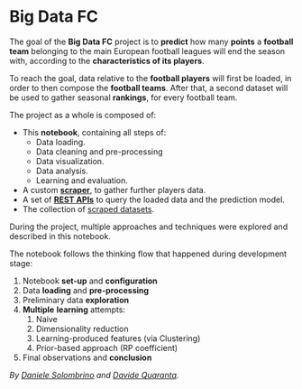 # Big Data FC

The goal of the **Big Data FC** project is to **predict** how many **points** a **football team** belonging to the main European football leagues will end the season with, according to the **characteristics of its players**.

To reach the goal, data relative to the **football players** will first be loaded, in order to then compose the **football teams**.
After that, a second dataset will be used to gather seasonal **rankings**, for every football team.

The project as a whole is composed of:

* This **notebook**, containing all steps of:
  * Data loading.
  * Data cleaning and pre-processing
  * Data visualization.
  * Data analysis.
  * Learning and evaluation.
* A custom [**scraper**](https://github.com/Big-Data-FC/scraper), to gather further players data.
* A set of [**REST APIs**](https://github.com/Big-Data-FC/api) to query the loaded data and the prediction model.
* The collection of [scraped datasets](https://github.com/Big-Data-FC/datasets).

During the project, multiple approaches and techniques were explored and described in this notebook.

The notebook follows the thinking flow that happened during development stage:
1. Notebook **set-up** and **configuration**
2. Data **loading** and **pre-processing**
3. Preliminary data **exploration**
4. **Multiple** **learning** attempts:
   1. Naive
   2. Dimensionality reduction
   3. Learning-produced features (via Clustering)
   4. Prior-based approach (RP coefficient)
5. Final observations and **conclusion**

_By [Daniele Solombrino](https://github.com/dansolombrino) and [Davide Quaranta](https://github.com/fortym2)._